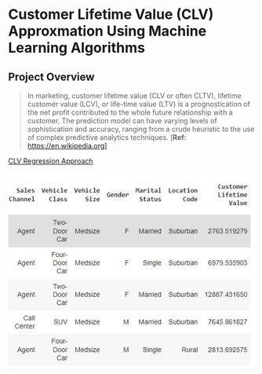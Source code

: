 # Customer Lifetime Value (CLV) Approxmation Using Machine Learning Algorithms
## Project Overview


> In marketing, customer lifetime value (CLV or often CLTV), lifetime customer value (LCV), or life-time value (LTV) is a prognostication of the net profit contributed to the whole future relationship with a customer. The prediction model can have varying levels of sophistication and accuracy, ranging from a crude heuristic to the use of complex predictive analytics techniques. [**Ref:** https://en.wikipedia.org]


[CLV Regression Approach](https://github.com/Sebastian1981/CustomerAnalytics_CLV/blob/main/CustomerLifetimeValue_Regression.ipynb)

![Customer Data Table ](/images/datatable.jpg)
